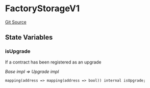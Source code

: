 # FactoryStorageV1
[Git Source](https://github.com/daokitchen/nouns-stream/blob/c3b52a7ea0bf77a05c09aab9730867448a5dfdc7/src/intervals/storage/IntervalsStorageV1.sol)


## State Variables
### isUpgrade
If a contract has been registered as an upgrade

*Base impl => Upgrade impl*


```solidity
mapping(address => mapping(address => bool)) internal isUpgrade;
```


